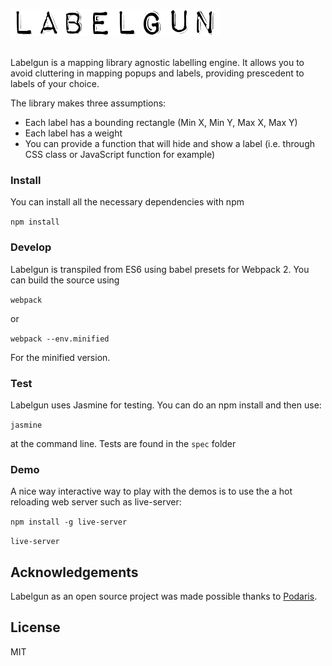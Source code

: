 ![labelgun](logo.png)

</br>
Labelgun is a mapping library agnostic labelling engine. It allows you to avoid cluttering in mapping popups and labels, providing prescedent to labels of your choice.

The library makes three assumptions:

* Each label has a bounding rectangle (Min X, Min Y, Max X, Max Y)
* Each label has a weight
* You can provide a function that will hide and show a label (i.e. through CSS class or JavaScript function for example)


### Install
You can install all the necessary dependencies with npm

`npm install`

### Develop

Labelgun is transpiled from ES6 using babel presets for Webpack 2. You can build the source using

`webpack`

or

`webpack --env.minified`

For the minified version.

### Test

Labelgun uses Jasmine for testing. You can do an npm install and then use:

`jasmine`

at the command line. Tests are found in the `spec` folder  

### Demo

A nice way interactive way to play with the demos is to use the a hot reloading web server such as live-server:

`npm install -g live-server`

`live-server`

## Acknowledgements
Labelgun as an open source project was made possible thanks to [Podaris](http://www.podaris.com).

## License
MIT
